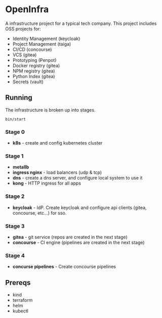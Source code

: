 # OpenInfra

A infrastructure project for a typical tech company.  This project includes OSS projects for:

* Identity Management (keycloak)
* Project Management (taiga)
* CI/CD (concourse)
* VCS (gitea)
* Prototyping (Penpot)
* Docker registry (gitea)
* NPM registry (gitea)
* Python Index (gitea)
* Secrets (vault)

## Running

The infrastructure is broken up into stages.

`bin/start`

### Stage 0

* __k8s__ - create and config kubernetes cluster

### Stage 1

* __metallb__
* __ingress nginx__ - load balancers (udp & tcp)
* __dns__ - create a dns server, and configure local system to use it
* __kong__ - HTTP ingress for all apps

### Stage 2

* __keycloak__ - IdP.  Create keycloak and configure api clients (gitea, concourse, etc...) for sso.

### Stage 3

* __gitea__ - git service (repos are created in the next stage)
* __concourse__ - CI engine (pipelines are created in the next stage)

### Stage 4

* __concurse pipelines__ - Create concourse pipelines

## Prereqs

* kind
* terraform
* helm
* kubectl
